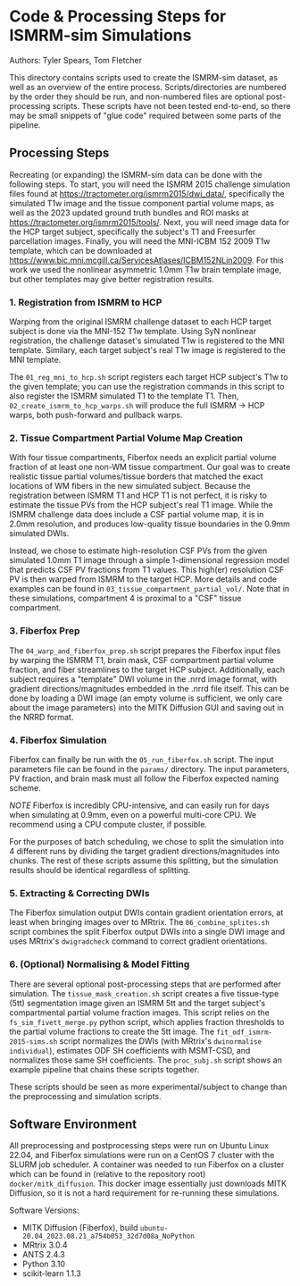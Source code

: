 # Code & Processing Steps for ISMRM-sim Simulations

Authors: Tyler Spears, Tom Fletcher

This directory contains scripts used to create the ISMRM-sim dataset, as well as an overview of the entire process.
Scripts/directories are numbered by the order they should be run, and non-numbered files are optional post-processing scripts.
These scripts have not been tested end-to-end, so there may be small snippets of "glue code" required between some parts of the pipeline.

## Processing Steps

Recreating (or expanding) the ISMRM-sim data can be done with the following steps. To start, you will need the ISMRM 2015 challenge simulation files found at <https://tractometer.org/ismrm2015/dwi_data/>, specifically the simulated T1w image and the tissue component partial volume maps, as well as the 2023 updated ground truth bundles and ROI masks at <https://tractometer.org/ismrm2015/tools/>. Next, you will need image data for the HCP target subject, specifically the subject's T1 and Freesurfer parcellation images. Finally, you will need the MNI-ICBM 152 2009 T1w template, which can be downloaded at <https://www.bic.mni.mcgill.ca/ServicesAtlases/ICBM152NLin2009>. For this work we used the nonlinear asymmetric 1.0mm T1w brain template image, but other templates may give better registration results.

### 1. Registration from ISMRM to HCP

Warping from the original ISMRM challenge dataset to each HCP target subject is done via the MNI-152 T1w template. Using SyN nonlinear registration, the challenge dataset's simulated T1w is registered to the MNI template. Similary, each target subject's real T1w image is registered to the MNI template.

The `01_reg_mni_to_hcp.sh` script registers each target HCP subject's T1w to the given template; you can use the registration commands in this script to also register the ISMRM simulated T1 to the template T1. Then, `02_create_ismrm_to_hcp_warps.sh` will produce the full ISMRM -> HCP warps, both push-forward and pullback warps.

### 2. Tissue Compartment Partial Volume Map Creation

With four tissue compartments, Fiberfox needs an explicit partial volume fraction of at least one non-WM tissue compartment. Our goal was to create realistic tissue partial volumes/tissue borders that matched the exact locations of WM fibers in the new simulated subject. Because the registration between ISMRM T1 and HCP T1 is not perfect, it is risky to estimate the tissue PVs from the HCP subject's real T1 image. While the ISMRM challenge data does include a CSF partial volume map, it is in 2.0mm resolution, and produces low-quality tissue boundaries in the 0.9mm simulated DWIs.

Instead, we chose to estimate high-resolution CSF PVs from the given simulated 1.0mm T1 image through a simple 1-dimensional regression model that predicts CSF PV fractions from T1 values. This high(er) resolution CSF PV is then warped from ISMRM to the target HCP. More details and code examples can be found in `03_tissue_compartment_partial_vol/`. Note that in these simulations, compartment 4 is proximal to a "CSF" tissue compartment.

### 3. Fiberfox Prep

The `04_warp_and_fiberfox_prep.sh` script prepares the Fiberfox input files by warping the ISMRM T1, brain mask, CSF compartment partial volume fraction, and fiber streamlines to the target HCP subject. Additionally, each subject requires a "template" DWI volume in the .nrrd image format, with gradient directions/magnitudes embedded in the .nrrd file itself. This can be done by loading a DWI image (an empty volume is sufficient, we only care about the image parameters) into the MITK Diffusion GUI and saving out in the NRRD format.

### 4. Fiberfox Simulation

Fiberfox can finally be run with the `05_run_fiberfox.sh` script. The input parameters file can be found in the `params/` directory. The input parameters, PV fraction, and brain mask must all follow the Fiberfox expected naming scheme.

*NOTE* Fiberfox is incredibly CPU-intensive, and can easily run for days when simulating at 0.9mm, even on a powerful multi-core CPU. We recommend using a CPU compute cluster, if possible.

For the purposes of batch scheduling, we chose to split the simulation into 4 different runs by dividing the target gradient directions/magnitudes into chunks. The rest of these scripts assume this splitting, but the simulation results should be identical regardless of splitting.

### 5. Extracting & Correcting DWIs

The Fiberfox simulation output DWIs contain gradient orientation errors, at least when bringing images over to MRtrix. The `06_combine_splites.sh` script combines the split Fiberfox output DWIs into a single DWI image and uses MRtrix's `dwigradcheck` command to correct gradient orientations.

### 6. (Optional) Normalising & Model Fitting

There are several optional post-processing steps that are performed after simulation. The `tissue_mask_creation.sh` script creates a five tissue-type (5tt) segmentation image given an ISMRM 5tt and the target subject's compartmental partial volume fraction images. This script relies on the `fs_sim_fivett_merge.py` python script, which applies fraction thresholds to the partial volume fractions to create the 5tt image. The `fit_odf_ismrm-2015-sims.sh` script normalizes the DWIs (with MRtrix's `dwinormalise individual`), estimates ODF SH coefficients with MSMT-CSD, and normalizes those same SH coefficients. The `proc_subj.sh` script shows an example pipeline that chains these scripts together.

These scripts should be seen as more experimental/subject to change than the preprocessing and simulation scripts.

## Software Environment

All preprocessing and postprocessing steps were run on Ubuntu Linux 22.04, and Fiberfox simulations were run on a CentOS 7 cluster with the SLURM job scheduler.
A container was needed to run Fiberfox on a cluster which can be found in (relative to the repository root) `docker/mitk_diffusion`.
This docker image essentially just downloads MITK Diffusion, so it is not a hard requirement for re-running these simulations.

Software Versions:

* MITK Diffusion (Fiberfox), build `ubuntu-20.04_2023.08.21_a754b053_32d7d08a_NoPython`
* MRtrix 3.0.4
* ANTS 2.4.3
* Python 3.10
* scikit-learn 1.1.3
